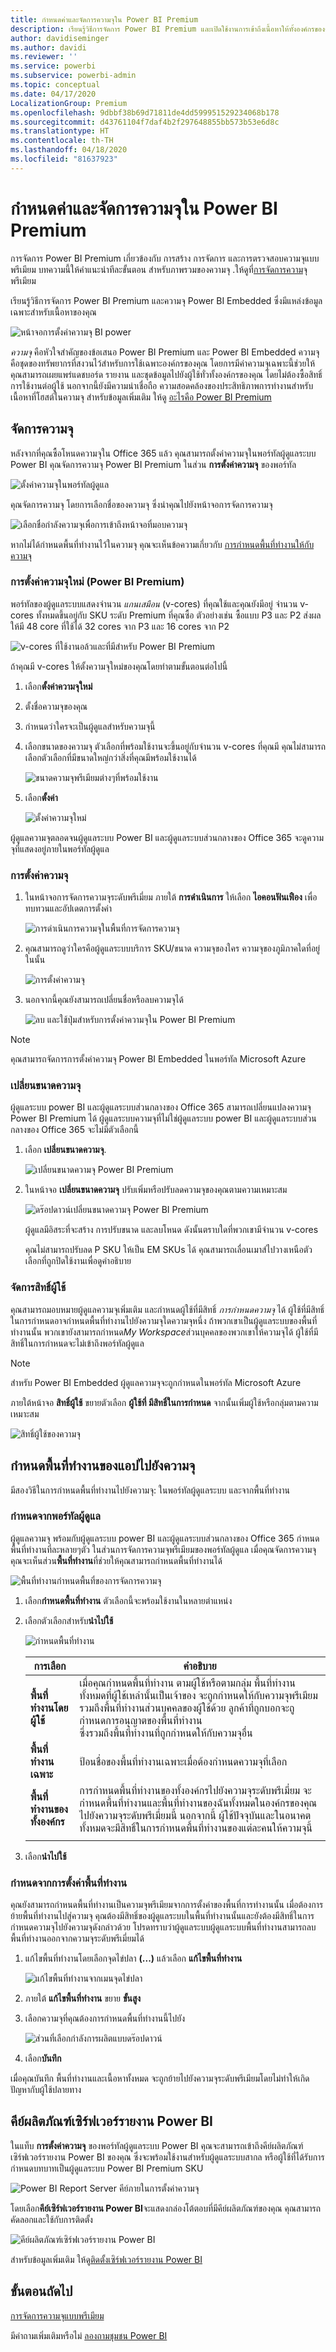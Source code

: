 ```yaml
---
title: กำหนดค่าและจัดการความจุใน Power BI Premium
description: เรียนรู้วิธีการจัดการ Power BI Premium และเปิดใช้งานการเข้าถึงเนื้อหาให้ทั้งองค์กรของคุณ
author: davidiseminger
ms.author: davidi
ms.reviewer: ''
ms.service: powerbi
ms.subservice: powerbi-admin
ms.topic: conceptual
ms.date: 04/17/2020
LocalizationGroup: Premium
ms.openlocfilehash: 9dbbf38b69d71811de4dd599951529234068b178
ms.sourcegitcommit: d43761104f7daf4b2f297648855bb573b53e6d8c
ms.translationtype: HT
ms.contentlocale: th-TH
ms.lasthandoff: 04/18/2020
ms.locfileid: "81637923"
---
```

# <a name="configure-and-manage-capacities-in-power-bi-premium"></a>กำหนดค่าและจัดการความจุใน Power BI Premium

การจัดการ Power BI Premium เกี่ยวข้องกับ การสร้าง การจัดการ และการตรวจสอบความจุแบบพรีเมียม บทความนี้ให้คำแนะนำทีละขั้นตอน สำหรับภาพรวมของความจุ .ให้ดูที่[การจัดการความ](service-premium-capacity-manage.md)จุพรีเมียม

เรียนรู้วิธีการจัดการ Power BI Premium และความจุ Power BI Embedded ซึ่งมีแหล่งข้อมูลเฉพาะสำหรับเนื้อหาของคุณ

![หน้าจอการตั้งค่าความจุ BI power](media/service-admin-premium-manage/premium-capacity-management.png)

*ความจุ* คือหัวใจสำคัญของข้อเสนอ Power BI Premium และ Power BI Embedded ความจุคือชุดของทรัพยากรที่สงวนไว้สำหรับการใช้เฉพาะองค์กรของคุณ โดยการมีค่าความจุเฉพาะนี้ช่วยให้คุณสามารถเผยแพร่แดชบอร์ด รายงาน และชุดข้อมูลไปยังผู้ใช้ทั่วทั้งองค์กรของคุณ โดยไม่ต้องซื้อสิทธิ์การใช้งานต่อผู้ใช้ นอกจากนี้ยังมีความน่าเชื่อถือ ความสอดคล้องของประสิทธิภาพการทำงานสำหรับเนื้อหาที่โฮสต์ในความจุ สำหรับข้อมูลเพิ่มเติม ให้ดู [อะไรคือ Power BI Premium](service-premium.md)

## <a name="manage-capacity"></a>จัดการความจุ

หลังจากที่คุณซื้อโหนดความจุใน Office 365 แล้ว คุณสามารถตั้งค่าความจุในพอร์ทัลผู้ดูแลระบบ Power BI คุณจัดการความจุ Power BI Premium ในส่วน **การตั้งค่าความจุ** ของพอร์ทัล

![ตั้งค่าความจุในพอร์ทัลผู้ดูแล](media/service-admin-premium-manage/admin-portal-premium.png)

คุณจัดการความจุ โดยการเลือกชื่อของความจุ ซึ่งนำคุณไปยังหน้าจอการจัดการความจุ

![เลือกชื่อกำลังความจุเพื่อการเข้าถึงหน้าจอที่มอบความจุ](media/service-admin-premium-manage/capacity-assignment.png)

หากไม่ได้กำหนดพื้นที่ทำงานไว้ในความจุ คุณจะเห็นข้อความเกี่ยวกับ [การกำหนดพื้นที่ทำงานให้กับความจุ](#assign-a-workspace-to-a-capacity)

### <a name="setting-up-a-new-capacity-power-bi-premium"></a>การตั้งค่าความจุใหม่ (Power BI Premium)

พอร์ทัลของผู้ดูแลระบบแสดงจำนวน *แกนเสมือน* (v-cores) ที่คุณใช้และคุณยังมีอยู่ จำนวน v-cores ทั้งหมดขึ้นอยู่กับ SKU ระดับ Premium ที่คุณซื้อ ตัวอย่างเช่น ซื้อแบบ P3 และ P2 ส่งผลให้มี 48 core ที่ใช้ได้ 32 cores จาก P3 และ 16 cores จาก P2

![v-cores ที่ใช้งานอล้วและที่มีสำหรับ Power BI Premium](media/service-admin-premium-manage/admin-portal-v-cores.png)

ถ้าคุณมี v-cores ให้ตั้งความจุใหม่ของคุณโดยทำตามขั้นตอนต่อไปนี้

1. เลือก**ตั้งค่าความจุใหม่**

1. ตั้งชื่อความจุของคุณ

1. กำหนดว่าใครจะเป็นผู้ดูแลสำหรับความจุนี้

1. เลือกขนาดของความจุ ตัวเลือกที่พร้อมใช้งานจะขึ้นอยู่กับจำนวน v-cores ที่คุณมี คุณไม่สามารถเลือกตัวเลือกที่มีขนาดใหญ่กว่าสิ่งที่คุณมีพร้อมใช้งานได้

    ![ขนาดความจุพรีเมียมต่างๆที่พร้อมใช้งาน](media/service-admin-premium-manage/premium-capacity-size.png)

1. เลือก**ตั้งค่า**

    ![ตั้งค่าความจุใหม่](media/service-admin-premium-manage/set-up-capacity.png)

ผู้ดูแลความจุตลอดจนผู้ดูแลระบบ Power BI และผู้ดูแลระบบส่วนกลางของ Office 365 จะดูความจุที่แสดงอยู่ภายในพอร์ทัลผู้ดูแล

### <a name="capacity-settings"></a>การตั้งค่าความจุ

1. ในหน้าจอการจัดการความจุระดับพรีเมี่ยม ภายใต้ **การดำเนินการ** ให้เลือก **ไอคอนฟันเฟือง** เพื่อทบทวนและอัปเดตการตั้งค่า 

    ![การดำเนินการความจุในพื้นที่การจัดการความจุ](media/service-admin-premium-manage/capacity-actions.png)

1. คุณสามารถดูว่าใครคือผู้ดูแลระบบบริการ SKU/ขนาด ความจุของใคร ความจุของภูมิภาคใดที่อยู่ในนั้น

    ![การตั้งค่าความจุ](media/service-admin-premium-manage/capacity-settings.png)

1. นอกจากนี้คุณยังสามารถเปลี่ยนชื่อหรือลบความจุได้

    ![ลบ และใช้ปุ่มสำหรับการตั้งค่าความจุใน Power BI Premium](media/service-admin-premium-manage/capacity-settings-delete.png)

> [!NOTE]
> คุณสามารถจัดการการตั้งค่าความจุ Power BI Embedded ในพอร์ทัล Microsoft Azure

### <a name="change-capacity-size"></a>เปลี่ยนขนาดความจุ

ผู้ดูแลระบบ power BI และผู้ดูแลระบบส่วนกลางของ Office 365 สามารถเปลี่ยนแปลงความจุ Power BI Premium ได้ ผู้ดูแลระบบความจุที่ไม่ใช่ผู้ดูแลระบบ power BI และผู้ดูแลระบบส่วนกลางของ Office 365 จะไม่มีตัวเลือกนี้

1. เลือก **เปลี่ยนขนาดความจุ**.

    ![เปลี่ยนขนาดความจุ Power BI Premium](media/service-admin-premium-manage/change-capacity-size.png)

1. ในหน้าจอ **เปลี่ยนขนาดความจุ** ปรับเพิ่มหรือปรับลดความจุของคุณตามความเหมาะสม

    ![ดร๊อปดาวน์เปลี่ยนขนาดความจุ Power BI Premium](media/service-admin-premium-manage/change-capacity-size2.png)

    ผู้ดูแลมีอิสระที่จะสร้าง การปรับขนาด และลบโหนด ดังนั้นตราบใดที่พวกเขามีจำนวน v-cores

    คุณไม่สามารถปรับลด P SKU ให้เป็น EM SKUs ได้ คุณสามารถเลื่อนเมาส์ไปวางเหนือตัวเลือกที่ถูกปิดใช้งานเพื่อดูคำอธิบาย





### <a name="manage-user-permissions"></a>จัดการสิทธิ์ผู้ใช้

คุณสามารถมอบหมายผู้ดูแลความจุเพิ่มเติม และกำหนดผู้ใช้ที่มีสิทธิ์ *การกำหนดความจุ* ได้ ผู้ใช้ที่มีสิทธิ์ในการกำหนดอาจกำหนดพื้นที่ทำงานไปยังความจุใดความจุหนึ่ง ถ้าพวกเขาเป็นผู้ดูแลระบบของพื้นที่ทำงานนั้น พวกเขายังสามารถกำหนด*My Workspace*ส่วนบุคคลของพวกเขาให้ความจุได้ ผู้ใช้ที่มีสิทธิ์ในการกำหนดจะไม่เข้าถึงพอร์ทัลผู้ดูแล

> [!NOTE]
> สำหรับ Power BI Embedded ผู้ดูแลความจุจะถูกกำหนดในพอร์ทัล Microsoft Azure

ภายใต้หน้าจอ **สิทธิ์ผู้ใช้** ขยายตัวเลือก **ผู้ใช้ที่ มีสิทธิ์ในการกำหนด** จากนั้นเพิ่มผู้ใช้หรือกลุ่มตามความเหมาะสม

![สิทธิ์ผู้ใช้ของความจุ](media/service-admin-premium-manage/capacity-user-permissions2.png)

## <a name="assign-a-workspace-to-a-capacity"></a>กำหนดพื้นที่ทำงานของแอปไปยังความจุ

มีสองวิธีในการกำหนดพื้นที่ทำงานไปยังความจุ: ในพอร์ทัลผู้ดูแลระบบ และจากพื้นที่ทำงาน

### <a name="assign-from-the-admin-portal"></a>กำหนดจากพอร์ทัลผู้ดูแล

ผู้ดูแลความจุ พร้อมกับผู้ดูแลระบบ power BI และผู้ดูแลระบบส่วนกลางของ Office 365 กำหนดพื้นที่ทำงานที่ละหลายๆตัว ในส่วนการจัดการความจุพรีเมียมของพอร์ทัลผู้ดูแล เมื่อคุณจัดการความจุ คุณจะเห็นส่วน**พื้นที่ทำงาน**ที่ช่วยให้คุณสามารถกำหนดพื้นที่ทำงานได้

![พื้นที่ทำงานกำหนดพื้นที่ของการจัดการความจุ](media/service-admin-premium-manage/capacity-manage-workspaces.png)

1. เลือก**กำหนดพื้นที่ทำงาน** ตัวเลือกนี้จะพร้อมใช้งานในหลายตำแหน่ง

1. เลือกตัวเลือกสำหรับ**นำไปใช้**

    ![กำหนดพื้นที่ทำงาน](media/service-admin-premium-manage/assign-workspaces.png)

   | การเลือก | คำอธิบาย |
   | --- | --- |
   | **พื้นที่ทำงานโดยผู้ใช้** | เมื่อคุณกำหนดพื้นที่ทำงาน ตามผู้ใช้หรือตามกลุ่ม พื้นที่ทำงานทั้งหมดที่ผู้ใช้เหล่านั้นเป็นเจ้าของ จะถูกกำหนดให้กับความจุพรีเมียม รวมถึงพื้นที่ทำงานส่วนบุคคลของผู้ใช้ด้วย ลูกค้าที่ถูกบอกจะถูกำหนดการอนุญาตของพื้นที่ทำงาน<br>ซึ่งรวมถึงพื้นที่ทำงานที่ถูกกำหนดให้กับความจุอื่น |
   | **พื้นที่ทำงานเฉพาะ** | ป้อนชื่อของพื้นที่ทำงานเฉพาะเมื่อต้องกำหนดความจุที่เลือก |
   | **พื้นที่ทำงานของทั้งองค์กร** | การกำหนดพื้นที่ทำงานของทั้งองค์กรไปยังความจุระดับพรีเมี่ยม จะกำหนดพื้นที่ทำงานและพื้นที่ทำงานของฉันทั้งหมดในองค์กรของคุณ ไปยังความจุระดับพรีเมี่ยมนี้ นอกจากนี้ ผู้ใช้ปัจจุบันและในอนาคตทั้งหมดจะมีสิทธิ์ในการกำหนดพื้นที่ทำงานของแต่ละคนให้ความจุนี้ |
   | | |

1. เลือก**นำไปใช้**

### <a name="assign-from-workspace-settings"></a>กำหนดจากการตั้งค่าพื้นที่ทำงาน

คุณยังสามารถกำหนดพื้นที่ทำงานเป็นความจุพรีเมียมจากการตั้งค่าของพื้นที่การทำงานนั้น เมื่อต้องการย้ายพื้นที่ทำงานไปสู่ความจุ คุณต้องมีสิทธิ์ของผู้ดูแลระบบในพื้นที่ทำงานนั้นและยังต้องมีสิทธิ์ในการกำหนดความจุไปยังความจุดังกล่าวด้วย โปรดทราบว่าผู้ดูแลระบบผู้ดูแลระบบพื้นที่ทำงานสามารถลบพื้นที่ทำงานออกจากความจุระดับพรีเมี่ยมได้

1. แก้ไขพื้นที่ทำงานโดยเลือกจุดไข่ปลา **(...)** แล้วเลือก **แก้ไขพื้นที่ทำงาน**

    ![แก้ไขพื้นที่ทำงานจากเมนจุดไข่ปลา](media/service-admin-premium-manage/edit-app-workspace.png)

1. ภายใต้ **แก้ไขพื้นที่ทำงาน** ขยาย **ขั้นสูง**

1. เลือกความจุที่คุณต้องการกำหนดพื้นที่ทำงานนี้ไปยัง

    ![ส่วนที่เลือกกำลังการผลิตแบบดร๊อปดาวน์](media/service-admin-premium-manage/app-workspace-advanced.png)

1. เลือก**บันทึก**

เมื่อคุณบันทึก พื้นที่ทำงานและเนื้อหาทั้งหมด จะถูกย้ายไปยังความจุระดับพรีเมียมโดยไม่ทำให้เกิดปัญหากับผู้ใช้ปลายทาง

## <a name="power-bi-report-server-product-key"></a>คีย์ผลิตภัณฑ์เซิร์ฟเวอร์รายงาน Power BI

ในแท็บ **การตั้งค่าความจุ** ของพอร์ทัลผู้ดูแลระบบ Power BI คุณจะสามารถเข้าถึงคีย์ผลิตภัณฑ์เซิร์ฟเวอร์รายงาน Power BI ของคุณ ซึ่งจะพร้อมใช้งานสำหรับผู้ดูแลระบบสากล หรือผู้ใช้ที่ได้รับการกำหนดบทบาทเป็นผู้ดูแลระบบ Power BI Premium SKU

![Power BI Report Server คีย์ภายในการตั้งค่าความจุ](media/service-admin-premium-manage/pbirs-product-key.png)

โดยเลือก**คีย์เซิร์ฟเวอร์รายงาน Power BI**จะแสดงกล่องโต้ตอบที่มีคีย์ผลิตภัณฑ์ของคุณ คุณสามารถคัดลอกและใช้กับการติดตั้ง

![คีย์ผลิตภัณฑ์เซิร์ฟเวอร์รายงาน Power BI](media/service-admin-premium-manage/pbirs-product-key-dialog.png)

สำหรับข้อมูลเพิ่มเติม ให้ดู[ติดตั้งเซิร์ฟเวอร์รายงาน Power BI](report-server/install-report-server.md)

## <a name="next-steps"></a>ขั้นตอนถัดไป

[การจัดการความจุแบบพรีเมียม](service-premium-capacity-manage.md)

มีคำถามเพิ่มเติมหรือไม่ [ลองถามชุมชน Power BI](https://community.powerbi.com/)
